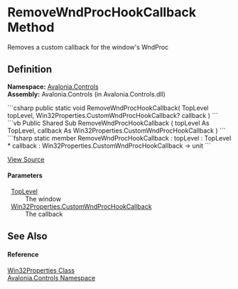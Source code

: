 # RemoveWndProcHookCallback Method


Removes a custom callback for the window's WndProc



## Definition
**Namespace:** <a href="N_Avalonia_Controls">Avalonia.Controls</a>  
**Assembly:** Avalonia.Controls (in Avalonia.Controls.dll)

<Tabs groupId="api-code-preview">
<TabItem value="csharp" label="C#">
```csharp
public static void RemoveWndProcHookCallback(
	TopLevel topLevel,
	Win32Properties.CustomWndProcHookCallback? callback
)
```
</TabItem>
<TabItem value="vb" label="VB">
```vb
Public Shared Sub RemoveWndProcHookCallback ( 
	topLevel As TopLevel,
	callback As Win32Properties.CustomWndProcHookCallback
)
```
</TabItem>
<TabItem value="fsharp" label="F#">
```fsharp
static member RemoveWndProcHookCallback : 
        topLevel : TopLevel * 
        callback : Win32Properties.CustomWndProcHookCallback -> unit 
```
</TabItem>
</Tabs>



<a href="https://github.com/AvaloniaUI/Avalonia/tree/master/src/Avalonia.Controls/Platform/Win32Properties.cs#L68" title="View the source code">View Source</a>



#### Parameters
<dl><dt>  <a href="T_Avalonia_Controls_TopLevel">TopLevel</a></dt><dd>The window</dd><dt>  <a href="T_Avalonia_Controls_Win32Properties_CustomWndProcHookCallback">Win32Properties.CustomWndProcHookCallback</a></dt><dd>The callback</dd></dl>

## See Also


#### Reference
<a href="T_Avalonia_Controls_Win32Properties">Win32Properties Class</a>  
<a href="N_Avalonia_Controls">Avalonia.Controls Namespace</a>  

